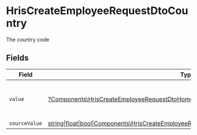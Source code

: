 # HrisCreateEmployeeRequestDtoCountry

The country code


## Fields

| Field                                                                                                                                                                          | Type                                                                                                                                                                           | Required                                                                                                                                                                       | Description                                                                                                                                                                    | Example                                                                                                                                                                        |
| ------------------------------------------------------------------------------------------------------------------------------------------------------------------------------ | ------------------------------------------------------------------------------------------------------------------------------------------------------------------------------ | ------------------------------------------------------------------------------------------------------------------------------------------------------------------------------ | ------------------------------------------------------------------------------------------------------------------------------------------------------------------------------ | ------------------------------------------------------------------------------------------------------------------------------------------------------------------------------ |
| `value`                                                                                                                                                                        | [?Components\HrisCreateEmployeeRequestDtoHomeLocationValue](../../Models/Components/HrisCreateEmployeeRequestDtoHomeLocationValue.md)                                          | :heavy_minus_sign:                                                                                                                                                             | The ISO3166-1 Alpha2 Code of the Country                                                                                                                                       | US                                                                                                                                                                             |
| `sourceValue`                                                                                                                                                                  | [string\|float\|bool\|Components\HrisCreateEmployeeRequestDtoSourceValueHomeLocation4\|array\|null](../../Models/Components/HrisCreateEmployeeRequestDtoHomeLocationSourceValue.md) | :heavy_minus_sign:                                                                                                                                                             | N/A                                                                                                                                                                            |                                                                                                                                                                                |